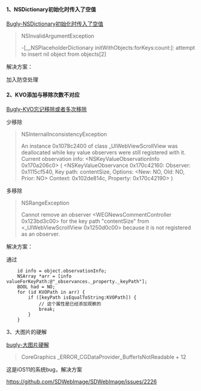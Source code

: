 #### 1、NSDictionary初始化时传入了空值

[Bugly-NSDictionary初始化时传入了空值](https://bugly.qq.com/v2/crash-reporting/crashes/900019386/305776?pid=2&crashDataType=unSystemExit)

> NSInvalidArgumentException
>
> -[__NSPlaceholderDictionary initWithObjects:forKeys:count:]: attempt to insert nil object from objects[2]

解决方案：

加入防空处理

#### 2、KVO添加与移除次数不对应

[Bugly-KVO忘记移除或者多次移除](https://bugly.qq.com/v2/crash-reporting/crashes/900019386/360055?pid=2&crashDataType=unSystemExit)

少移除

> NSInternalInconsistencyException
>
> An instance 0x1078c2400 of class _UIWebViewScrollView was deallocated while key value observers were still registered with it. Current observation info: <NSKeyValueObservationInfo 0x170a206c0> ( <NSKeyValueObservance 0x170c42160: Observer: 0x1115cf540, Key path: contentSize, Options: <New: NO, Old: NO, Prior: NO> Context: 0x102de814c, Property: 0x170c42190> )

多移除

> NSRangeException
>
> Cannot remove an observer <WEGNewsCommentController 0x123bd3c00> for the key path "contentSize" from <_UIWebViewScrollView 0x1250d0c00> because it is not registered as an observer.

解决方案：

通过

```objc
    id info = object.observationInfo;
    NSArray *arr = [info valueForKeyPath:@"_observances._property._keyPath"];
    BOOL had = NO;
    for (id KVOPath in arr) {
        if ([keyPath isEqualToString:KVOPath]) {
            // 这个属性是已经添加观察的
            break;
        }
    }
```

3、大图片的硬解

[bugly-大图片硬解](https://bugly.qq.com/v2/crash-reporting/crashes/900019386/240919?pid=2&crashDataType=unSystemExit)

> CoreGraphics  _ERROR_CGDataProvider_BufferIsNotReadable + 12

这是iOS11的系统bug，解决方案

https://github.com/SDWebImage/SDWebImage/issues/2226